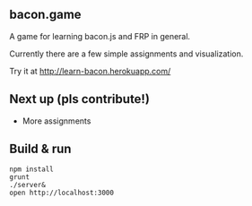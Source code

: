 ## bacon.game

A game for learning bacon.js and FRP in general.

Currently there are a few simple assignments and visualization.

Try it at http://learn-bacon.herokuapp.com/

## Next up (pls contribute!)

- More assignments

## Build & run

    npm install
    grunt
    ./server&
    open http://localhost:3000

